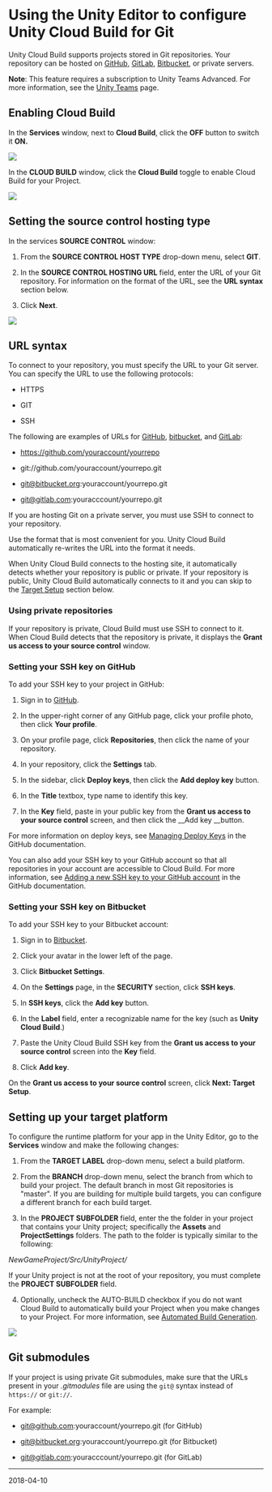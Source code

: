 # Using the Unity Editor to configure Unity Cloud Build for Git

Unity Cloud Build supports projects stored in Git repositories. Your repository can be hosted on [GitHub](https://github.com/), [GitLab](https://about.gitlab.com/), [Bitbucket](https://bitbucket.org/), or private servers.

__Note__: This feature requires a subscription to Unity Teams Advanced. For more information,  see the [Unity Teams](https://unity3d.com/teams) page.

## Enabling Cloud Build

In the __Services__ window, next to __Cloud Build__, click the __OFF__ button to switch it __ON.__

![](../uploads/Main/EdtiorGit0.png)

In the __CLOUD BUILD__ window, click the __Cloud Build__ toggle to enable Cloud Build for your Project.

![](../uploads/Main/EdtiorGit1.png)

## Setting the source control hosting type

In the services __SOURCE CONTROL__ window:

1. From the __SOURCE CONTROL HOST TYPE__ drop-down menu, select __GIT__.

2. In the __SOURCE CONTROL HOSTING URL__ field, enter the URL of your Git repository. For information on the format of the URL, see the **URL syntax** section below.

3. Click __Next__.

![](../uploads/Main/EdtiorGit2.png)

## URL syntax

To connect to your repository, you must specify the URL to your Git server. You can specify the URL to use the following protocols:

* HTTPS

* GIT

* SSH

The following are examples of URLs for [GitHub](https://github.com/), [bitbucket](https://bitbucket.org/), and [GitLab](https://about.gitlab.com/):

* https://github.com/youraccount/yourrepo

* git://github.com/youraccount/yourrepo.git

* git@bitbucket.org:youraccount/yourrepo.git

* git@gitlab.com:youracccount/yourrepo.git

If you are hosting Git on a private server, you must use SSH to connect to your repository.

Use the format that is most convenient for you. Unity Cloud Build automatically re-writes the URL into the format it needs.

When Unity Cloud Build connects to the hosting site, it automatically detects whether your repository is public or private. If your repository is public, Unity Cloud Build automatically connects to it and you can skip to the [Target Setup](#heading=h.yazupq5xp3xo) section below.

### Using private repositories

If your repository is private, Cloud Build must use SSH to connect to it. When Cloud Build detects that the repository is private, it displays the __Grant us access to your source control__ window.

### Setting your SSH key on GitHub

To add your SSH key to your project in GitHub:

1. Sign in to [GitHub](https://github.com/).

2. In the upper-right corner of any GitHub page, click your profile photo, then click __Your profile__.

3. On your profile page, click __Repositories__, then click the name of your repository.

4. In your repository, click the __Settings__ tab.

5. In the sidebar, click __Deploy keys__, then click the __Add deploy key__ button.

6. In the __Title__ textbox, type name to identify this key. 

7. In the __Key__ field, paste in your public key from the __Grant us access to your source control__ screen, and then click the __Add key __button.

For more information on deploy keys, see [Managing Deploy Keys](https://developer.github.com/v3/guides/managing-deploy-keys/) in the GitHub documentation.

You can also add your SSH key to your GitHub account so that all repositories in your account are accessible to Cloud Build. For more information, see [Adding a new SSH key to your GitHub account](https://help.github.com/articles/adding-a-new-ssh-key-to-your-github-account/) in the GitHub documentation.

### Setting your SSH key on Bitbucket

To add your SSH key to your Bitbucket account:

1. Sign in to [Bitbucket](https://bitbucket.org/).

2. Click your avatar in the lower left of the page.

3. Click __Bitbucket Settings__.

4. On the __Settings__ page, in the __SECURITY__ section, click __SSH keys__.

5. In __SSH keys__, click the __Add key__ button.

6. In the __Label__ field, enter a recognizable name for the key (such as __Unity Cloud Build__.)

7. Paste the Unity Cloud Build SSH key from the __Grant us access to your source control__ screen into the __Key__ field.

8. Click __Add key__.

On the __Grant us access to your source control__ screen, click __Next: Target Setup__.

## Setting up your target platform

To configure the runtime platform for your app in the Unity Editor, go to the __Services__ window and make the following changes:

1. From the __TARGET LABEL__ drop-down menu, select a build platform.

2. From the __BRANCH__ drop-down menu, select the branch from which to build your project. The default branch in most Git repositories is "master". If you are building for multiple build targets, you can configure a different branch for each build target.

3. In the __PROJECT SUBFOLDER__ field, enter the the folder in your project that contains your Unity project; specifically the __Assets__ and __ProjectSettings__ folders. The path to the folder is typically similar to the following:

*NewGameProject/Src/UnityProject/*

If your Unity project is not at the root of your repository, you must complete the __PROJECT SUBFOLDER__ field.

4. Optionally, uncheck the AUTO-BUILD checkbox if you do not want Cloud Build to automatically build your Project when you make changes to your Project. For more information, see [Automated Build Generation](UnityCloudBuildContinuousIntegration).

![](../uploads/Main/EdtiorGit3.png)

## Git submodules

If your project is using private Git submodules, make sure that the URLs present in your *.gitmodules* file are using the `git@` syntax instead of `https://` or `git://`.

For example:

* git@github.com:youraccount/yourrepo.git (for GitHub)

* git@bitbucket.org:youraccount/yourrepo.git (for Bitbucket)

* git@gitlab.com:youracccount/yourrepo.git (for GitLab)

---
<span class="page-edit">2018-04-10  <!-- include IncludeTextNewPageYesEdit --></span>